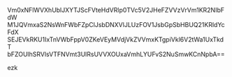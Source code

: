 Vm0xNFlWVXhUblJXYTJScFVteHdVRlp0TVc5V2JHeFZVVzVrVm1KR2NIbFdW
M1JQVmxaS2NsWnFWbFZpClJsbDNXVlJLUzFOV1JsbGpSbHBUQ21KRldYcFdX
SEJEVkRKU1IxTnVWbFppV0ZKeVEyMVdjVkZVVmxKTgpiVkl6V2tWa1UxTkdT
bFZOUlhSRVlsVTFNVmt3UlRsUVVXOUxaVmhLYUFvS2NuSmwKCnNpbA==

ezk